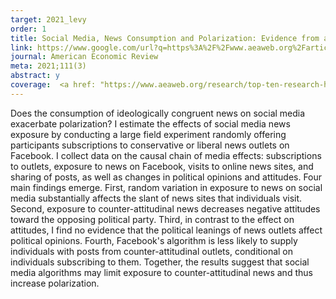 ```yaml
---
target: 2021_levy
order: 1
title: Social Media, News Consumption and Polarization: Evidence from a Field Experiment
link: https://www.google.com/url?q=https%3A%2F%2Fwww.aeaweb.org%2Farticles%3Fid%3D10.1257%2Faer.20191777&sa=D&sntz=1&usg=AOvVaw3TBPge3QQustVaiYiFPIrl
journal: American Economic Review
meta: 2021;111(3)
abstract: y
coverage:  <a href: "https://www.aeaweb.org/research/top-ten-research-highlight-2021 target = "_blank"> Top 10 AEA Research Highlights</a>, <a href="https://journalistsresource.org/politics-and-government/facebook-political-polarization-republican/" target="_blank"> Journalist's Resource</a>">CNBC</a>, <a href="http://www.huffingtonpost.com/entry/obamacare-smokers-study_us_577d3de2e4b0a629c1ab828a?n78n9kfgynq7u8fr" target="_blank">Huffington Post</a>, <a href="https://www.politicopro.com/health-care/whiteboard/2016/07/study-obamacares-tobacco-surcharges-not-reducing-smoking-074254" target="_blank">Politico</a>, <a href="https://www.washingtonpost.com/news/wonk/wp/2016/07/19/obamacares-surcharge-for-smokers-may-have-backfired/" target="_blank"><i>Washington Post</i></a>
---
```

Does the consumption of ideologically congruent news on social media exacerbate polarization? I estimate the effects of social media news exposure by conducting a large field experiment randomly offering participants subscriptions to conservative or liberal news outlets on Facebook. I collect data on the causal chain of media effects: subscriptions to outlets, exposure to news on Facebook, visits to online news sites, and sharing of posts, as well as changes in political opinions and attitudes. Four main findings emerge. First, random variation in exposure to news on social media substantially affects the slant of news sites that individuals visit. Second, exposure to counter-attitudinal news decreases negative attitudes toward the opposing political party. Third, in contrast to the effect on attitudes, I find no evidence that the political leanings of news outlets affect political opinions. Fourth, Facebook's algorithm is less likely to supply individuals with posts from counter-attitudinal outlets, conditional on individuals subscribing to them. Together, the results suggest that social media algorithms may limit exposure to counter-attitudinal news and thus increase polarization.
